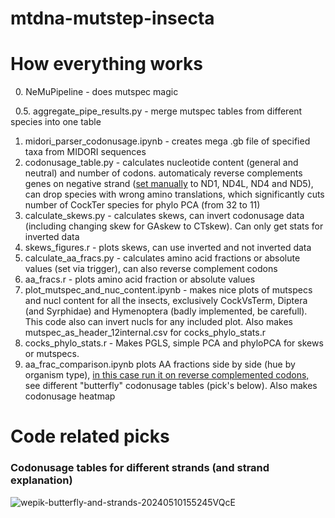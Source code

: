 # mtdna-mutstep-insecta

# How everything works

&nbsp; 0. NeMuPipeline - does mutspec magic

&nbsp; 0.5. aggregate_pipe_results.py - merge mutspec tables from different species into one table

1.  midori_parser_codonusage.ipynb - creates mega .gb file of specified taxa from MIDORI sequences
2.  codonusage_table.py - calculates nucleotide content (general and neutral) and number of codons. automaticaly reverse complements genes on negative strand (<ins>set manually</ins> to ND1, ND4L, ND4 and ND5), can drop species with wrong amino translations, which significantly cuts number of CockTer species for phylo PCA (from 32 to 11)
3.  calculate_skews.py - calculates skews, can invert codonusage data (including changing skew for GAskew to CTskew). Can only get stats for inverted data
4.  skews_figures.r - plots skews, can use inverted and not inverted data
5.  calculate_aa_fracs.py - calculates amino acid fractions or absolute values (set via trigger), can also reverse complement codons
6.  aa_fracs.r - plots amino acid fraction or absolute values
7.  plot_mutspec_and_nuc_content.ipynb - makes nice plots of mutspecs and nucl content for all the insects, exclusively CockVsTerm, Diptera (and Syrphidae) and Hymenoptera (badly implemented, be carefull). This code also can invert nucls for any included plot. Also makes mutspec_as_header_12internal.csv for cocks_phylo_stats.r
8.  cocks_phylo_stats.r - Makes PGLS, simple PCA and phyloPCA for skews or mutspecs. 
9.  aa_frac_comparison.ipynb plots AA fractions side by side (hue by organism type), <ins>in this case run it on reverse complemented codons,</ins> see different "butterfly" codonusage tables (pick's below). Also makes codonusage heatmap

# Code related picks

### Codonusage tables for different strands (and strand explanation)
![wepik-butterfly-and-strands-20240510155245VQcE](https://github.com/user-attachments/assets/4ee8b431-e9e1-4f0d-a594-51ad16e33d2c)